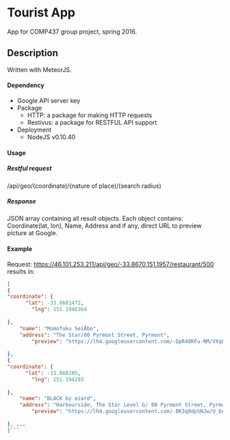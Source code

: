 # Tourist App
App for COMP437 group project, spring 2016.

## Description
Written with MeteorJS.

#### Dependency
- Google API server key
- Package
	- HTTP: a package for making HTTP requests
	- Restivus: a package for RESTFUL API support
- Deployment
	- NodeJS v0.10.40

#### Usage
##### Restful request
/api/geo/(coordinate)/(nature of place)/(search radius)
##### Response
JSON array containing all result objects. Each object contains: Coordinate(lat, lon), Name, Address and if any, direct URL to preview picture at Google.
#### Example
Request: https://46.101.253.211/api/geo/-33.8670,151.1957/restaurant/500 results in:
```json
[
{
"coordinate": {
      "lat": -33.8681472,
	    "lng": 151.1946364
		
},
    "name": "Momofuku SeiÅbo",
	"address": "The Star/80 Pyrmont Street, Pyrmont",
	    "preview": "https://lh4.googleusercontent.com/-DpR48KFu-NM/VXqE4kNDS3I/AAAAAAACkcc/IKvmg0eeP3s/s1600-w400/"
	      
},
{
"coordinate": {
      "lat": -33.868105,
	    "lng": 151.194293
		
},
    "name": "BLACK by ezard",
	"address": "Harbourside, The Star Level G/ 80 Pyrmont Street, Pyrmont",
	    "preview": "https://lh4.googleusercontent.com/-BK3q0dpSNJw/U_6ejMx0weI/AAAAAAAAAAk/eyK9JcJ8KNg/s1600-w400/"
	      
}, ...
]```
